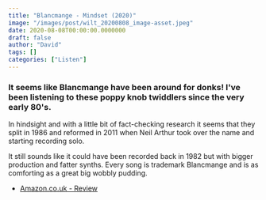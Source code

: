 ```yaml
---
title: "Blancmange - Mindset (2020)"
image: "/images/post/wilt_20200808_image-asset.jpeg"
date: 2020-08-08T00:00:00.0000000
draft: false
author: "David"
tags: []
categories: ["Listen"]
---
```

### It seems like Blancmange have been around for donks! I've been listening to these poppy knob twiddlers since the very early 80's.   
  
In hindsight and with a little bit of fact-checking research it seems that they split in 1986 and reformed in 2011 when Neil Arthur took over the name and starting recording solo.    
  
It still sounds like it could have been recorded back in 1982 but with bigger production and fatter synths. Every song is trademark Blancmange and is as comforting as a great big wobbly pudding.  

-  [Amazon.co.uk - Review](https://www.amazon.co.uk/Mindset-Blancmange/dp/B085DTGLJC/ref=sr_1_1?crid=31QRCQJ0PR6OF&amp;dchild=1&amp;keywords=blancmange%20mindset&amp;qid=1596858971&amp;s=music&amp;sprefix=blancmange%2Caps%2C427&amp;sr=1-1)